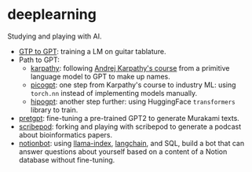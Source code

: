 # deeplearning

Studying and playing with AI.

* [GTP to GPT](gtp_gpt): training a LM on guitar tablature.
* Path to GPT:
	* [karpathy](karpathy): following [Andrej Karpathy's course](https://github.com/karpathy/nn-zero-to-hero) from a primitive language model to GPT to make up names.
	* [picogpt](picogpt): one step from Karpathy's course to industry ML: using `torch.nn` instead of implementing models manually.
	* [hipogpt](hipogpt): another step further: using HuggingFace `transformers` library to train.
* [pretgpt](pretgpt): fine-tuning a pre-trained GPT2 to generate Murakami texts.
* [scribepod](scribepod): forking and playing with scribepod to generate a podcast about bioinformatics papers.
* [notionbot](notionbot/notionbot.py): using [llama-index](https://gpt-index.readthedocs.io/en/latest/index.html), [langchain](https://langchain.readthedocs.io/en/latest/), and SQL, build a bot that can answer questions about yourself based on a content of a Notion database without fine-tuning.